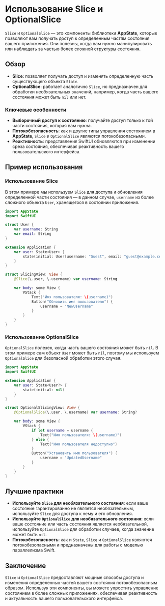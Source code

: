 # Использование Slice и OptionalSlice

`Slice` и `OptionalSlice` — это компоненты библиотеки **AppState**, которые позволяют вам получать доступ к определенным частям состояния вашего приложения. Они полезны, когда вам нужно манипулировать или наблюдать за частью более сложной структуры состояния.

## Обзор

- **Slice**: позволяет получать доступ и изменять определенную часть существующего объекта `State`.
- **OptionalSlice**: работает аналогично `Slice`, но предназначен для обработки необязательных значений, например, когда часть вашего состояния может быть `nil` или нет.

### Ключевые особенности

- **Выборочный доступ к состоянию**: получайте доступ только к той части состояния, которая вам нужна.
- **Потокобезопасность**: как и другие типы управления состоянием в **AppState**, `Slice` и `OptionalSlice` являются потокобезопасными.
- **Реактивность**: представления SwiftUI обновляются при изменении среза состояния, обеспечивая реактивность вашего пользовательского интерфейса.

## Пример использования

### Использование Slice

В этом примере мы используем `Slice` для доступа и обновления определенной части состояния — в данном случае, `username` из более сложного объекта `User`, хранящегося в состоянии приложения.

```swift
import AppState
import SwiftUI

struct User {
    var username: String
    var email: String
}

extension Application {
    var user: State<User> {
        state(initial: User(username: "Guest", email: "guest@example.com"))
    }
}

struct SlicingView: View {
    @Slice(\.user, \.username) var username: String

    var body: some View {
        VStack {
            Text("Имя пользователя: \(username)")
            Button("Обновить имя пользователя") {
                username = "NewUsername"
            }
        }
    }
}
```

### Использование OptionalSlice

`OptionalSlice` полезен, когда часть вашего состояния может быть `nil`. В этом примере сам объект `User` может быть `nil`, поэтому мы используем `OptionalSlice` для безопасной обработки этого случая.

```swift
import AppState
import SwiftUI

extension Application {
    var user: State<User?> {
        state(initial: nil)
    }
}

struct OptionalSlicingView: View {
    @OptionalSlice(\.user, \.username) var username: String?

    var body: some View {
        VStack {
            if let username = username {
                Text("Имя пользователя: \(username)")
            } else {
                Text("Имя пользователя недоступно")
            }
            Button("Установить имя пользователя") {
                username = "UpdatedUsername"
            }
        }
    }
}
```

## Лучшие практики

- **Используйте `Slice` для необязательного состояния**: если ваше состояние гарантированно не является необязательным, используйте `Slice` для доступа к нему и его обновления.
- **Используйте `OptionalSlice` для необязательного состояния**: если ваше состояние или часть состояния является необязательной, используйте `OptionalSlice` для обработки случаев, когда значение может быть `nil`.
- **Потокобезопасность**: как и `State`, `Slice` и `OptionalSlice` являются потокобезопасными и предназначены для работы с моделью параллелизма Swift.

## Заключение

`Slice` и `OptionalSlice` предоставляют мощные способы доступа и изменения определенных частей вашего состояния потокобезопасным образом. Используя эти компоненты, вы можете упростить управление состоянием в более сложных приложениях, обеспечивая реактивность и актуальность вашего пользовательского интерфейса.
